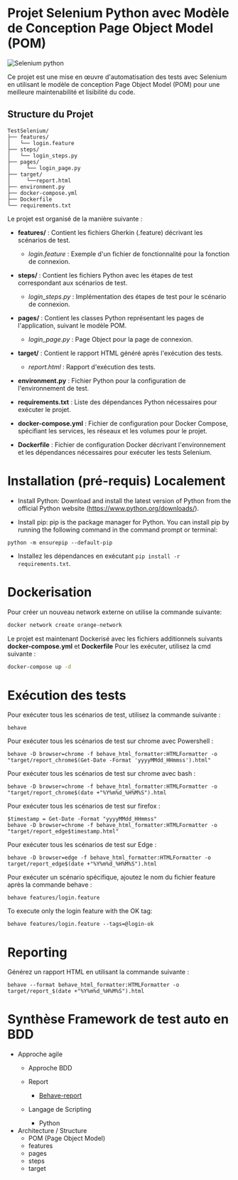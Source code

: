 # Projet Selenium Python avec Modèle de Conception Page Object Model (POM)
![Selenium python](https://i.morioh.com/210525/039d36c3.webp)

Ce projet est une mise en œuvre d'automatisation des tests avec Selenium en utilisant le modèle de conception Page Object Model (POM) pour une meilleure maintenabilité et lisibilité du code.

## Structure du Projet
```
TestSelenium/
├── features/
│   └── login.feature
├── steps/
│   └── login_steps.py
├── pages/
│     └── login_page.py
├── target/
│     └──report.html
├── environment.py
├── docker-compose.yml
├── Dockerfile
└── requirements.txt

```  
Le projet est organisé de la manière suivante :

- **features/** : Contient les fichiers Gherkin (.feature) décrivant les scénarios de test.
  - *login.feature* : Exemple d'un fichier de fonctionnalité pour la fonction de connexion.

- **steps/** : Contient les fichiers Python avec les étapes de test correspondant aux scénarios de test.
  - *login_steps.py* : Implémentation des étapes de test pour le scénario de connexion.

- **pages/** : Contient les classes Python représentant les pages de l'application, suivant le modèle POM.
  - *login_page.py* : Page Object pour la page de connexion.

- **target/** : Contient le rapport HTML généré après l'exécution des tests.
  - *report.html* : Rapport d'exécution des tests.

- **environment.py** : Fichier Python pour la configuration de l'environnement de test.

- **requirements.txt** : Liste des dépendances Python nécessaires pour exécuter le projet.
- **docker-compose.yml** : Fichier de configuration pour Docker Compose, spécifiant les services, les réseaux et les volumes pour le projet.

- **Dockerfile** : Fichier de configuration Docker décrivant l'environnement et les dépendances nécessaires pour exécuter les tests Selenium.

# Installation (pré-requis) Localement
- Install Python: Download and install the latest version of Python from the official Python website (https://www.python.org/downloads/).

- Install pip: pip is the package manager for Python. You can install pip by running the following command in the command prompt or terminal:
```
python -m ensurepip --default-pip
```
- Installez les dépendances en exécutant `pip install -r requirements.txt`.

# Dockerisation 
Pour créer un nouveau network externe on utilise la commande suivante:
```bash
docker network create orange-network
```
Le projet est maintenant Dockerisé avec les fichiers additionnels suivants **docker-compose.yml** et **Dockerfile**
Pour les exécuter, utilisez la cmd suivante :
```bash
docker-compose up -d
```

# Exécution des tests 
Pour exécuter tous les scénarios de test, utilisez la commande suivante :
```
behave
```
Pour exécuter tous les scénarios de test sur chrome avec Powershell  :
```
behave -D browser=chrome -f behave_html_formatter:HTMLFormatter -o "target/report_chrome$(Get-Date -Format 'yyyyMMdd_HHmmss').html"
```
Pour exécuter tous les scénarios de test sur chrome avec bash  :
```
behave -D browser=chrome -f behave_html_formatter:HTMLFormatter -o "target/report_chrome$(date +"%Y%m%d_%H%M%S").html
```
Pour exécuter tous les scénarios de test sur firefox  :
```
$timestamp = Get-Date -Format "yyyyMMdd_HHmmss"
behave -D browser=chrome -f behave_html_formatter:HTMLFormatter -o "target/report_edge$timestamp.html"

```
Pour exécuter tous les scénarios de test sur Edge  :
```
behave -D browser=edge -f behave_html_formatter:HTMLFormatter -o target/report_edge$(date +"%Y%m%d_%H%M%S").html

```
Pour exécuter un scénario spécifique, ajoutez le nom du fichier feature après la commande behave :
```
behave features/login.feature
```
To execute only the login feature with the OK tag:
```
behave features/login.feature --tags=@login-ok
```
# Reporting 
Générez un rapport HTML en utilisant la commande suivante :
```
behave --format behave_html_formatter:HTMLFormatter -o target/report_$(date +"%Y%m%d_%H%M%S").html
```
# Synthèse Framework de test auto en BDD

- Approche agile
  - Approche BDD 

  - Report 
    - [Behave-report](https://behave.readthedocs.io/en/latest/formatters.html)
  - Langage de Scripting
      - Python
- Architecture / Structure
  - POM (Page Object Model)
  - features
  - pages
  - steps
  - target